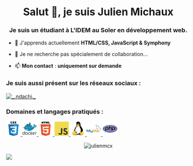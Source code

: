 <h1 align="center">Salut 👋, je suis Julien Michaux</h1>
<h3 align="center">Je suis un étudiant à L'IDEM au Soler en développement web.</h3>

- 🌱 J'apprends actuellement **HTML/CSS, JavaScript & Symphony**

- 👯 Je ne recherche pas spécialement de collaboration...

- 📫 <b>Mon contact</b> : **uniquement sur demande**

<h3 align="left">Je suis aussi présent sur les réseaux sociaux :</h3>
<p align="left">
<a href="https://instagram.com/juju.mcx" target="blank"><img align="center" src="https://raw.githubusercontent.com/rahuldkjain/github-profile-readme-generator/master/src/images/icons/Social/instagram.svg" alt="_.ndachi._" height="30" width="40" /></a>
</p>

<h3 align="left">Domaines et langages pratiqués :</h3>
<p align="left">  <a href="https://www.w3schools.com/css/" target="_blank" rel="noreferrer"> <img src="https://raw.githubusercontent.com/devicons/devicon/master/icons/css3/css3-original-wordmark.svg" alt="css3" width="40" height="40"/> </a> <a href="https://www.docker.com/" target="_blank" rel="noreferrer"> <img src="https://raw.githubusercontent.com/devicons/devicon/master/icons/docker/docker-original-wordmark.svg" alt="docker" width="40" height="40"/> </a> <a href="https://www.w3.org/html/" target="_blank" rel="noreferrer"> <img src="https://raw.githubusercontent.com/devicons/devicon/master/icons/html5/html5-original-wordmark.svg" alt="html5" width="40" height="40"/> </a> <a href="https://developer.mozilla.org/en-US/docs/Web/JavaScript" target="_blank" rel="noreferrer"> <img src="https://raw.githubusercontent.com/devicons/devicon/master/icons/javascript/javascript-original.svg" alt="javascript" width="40" height="40"/> </a> <a href="https://www.linux.org/" target="_blank" rel="noreferrer"> <img src="https://raw.githubusercontent.com/devicons/devicon/master/icons/linux/linux-original.svg" alt="linux" width="40" height="40"/> </a> <a href="https://www.mysql.com/" target="_blank" rel="noreferrer"> <img src="https://raw.githubusercontent.com/devicons/devicon/master/icons/mysql/mysql-original-wordmark.svg" alt="mysql" width="40" height="40"/> </a> <a href="https://www.php.net" target="_blank" rel="noreferrer"> <img src="https://raw.githubusercontent.com/devicons/devicon/master/icons/php/php-original.svg" alt="php" width="40" height="40"/> </a> </p>

<p align="center"><img align="center" src="https://github-readme-streak-stats.herokuapp.com/?user=julienmcx&" alt="julienmcx" /></p>

![](https://hit.yhype.me/github/profile?user_id=51181484)
